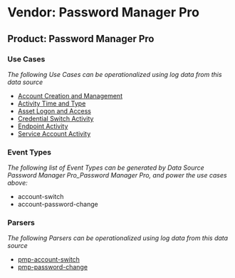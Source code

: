 Vendor: Password Manager Pro
============================
Product: Password Manager Pro
-----------------------------

### Use Cases

_The following Use Cases can be operationalized using log data from this data source_

* [Account Creation and Management](../UseCases/usecase_account_creation_and_management.md)
* [Activity Time  and Type](../UseCases/usecase_activity_time__and_type.md)
* [Asset Logon and Access](../UseCases/usecase_asset_logon_and_access.md)
* [Credential Switch Activity](../UseCases/usecase_credential_switch_activity.md)
* [Endpoint Activity](../UseCases/usecase_endpoint_activity.md)
* [Service Account Activity](../UseCases/usecase_service_account_activity.md)


### Event Types

_The following list of Event Types can be generated by Data Source Password Manager Pro_Password Manager Pro, and power the use cases above:_

- account-switch
- account-password-change


### Parsers

_The following Parsers can be operationalized using log data from this data source_

* [pmp-account-switch](../Parsers/parserContent_pmp-account-switch.md)
* [pmp-password-change](../Parsers/parserContent_pmp-password-change.md)
